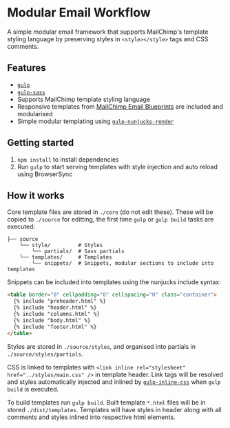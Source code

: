 # Modular Email Workflow

A simple modular email framework that supports MailChimp's template styling language by preserving styles in `<style></style>` tags and CSS comments.

## Features

- [`gulp`](https://www.npmjs.com/package/gulp)
- [`gulp-sass`](https://www.npmjs.com/package/gulp-sass)
- Supports MailChimp template styling language
- Responsive templates from [MailChimp Email Blueprints](https://github.com/mailchimp/Email-Blueprints) are included and modularised
- Simple modular templating using [`gulp-nunjucks-render`](https://www.npmjs.com/package/gulp-nunjucks-render)

## Getting started

1. `npm install` to install dependencies
2. Run `gulp` to start serving templates with style injection and auto reload using BrowserSync

## How it works

Core template files are stored in `./core` (do not edit these). These will be copied to `./source` for editting, the first time `gulp` or `gulp build` tasks are executed:

```
├── source
    └── style/         # Styles
        └── partials/  # Sass partials
    └── templates/     # Templates
        └── snippets/  # Snippets, modular sections to include into templates
```

Snippets can be included into templates using the nunjucks include syntax:

```html
<table border="0" cellpadding="0" cellspacing="0" class="container">
  {% include "preheader.html" %}
  {% include "header.html" %}
  {% include "columns.html" %}
  {% include "body.html" %}
  {% include "footer.html" %}
</table>
```

Styles are stored in `./source/styles`, and organised into partials in `./source/styles/partials`.

CSS is linked to templates with `<link inline rel="stylesheet" href="../styles/main.css" />` in template header. Link tags will be resolved and styles automatically injected and inlined by [`gulp-inline-css`](https://www.npmjs.com/package/gulp-inline-css) when `gulp build` is executed.

To build templates run `gulp build`. Built template `*.html` files will be in stored `./dist/templates`. Templates will have styles in header along with all comments and styles inlined into respective html elements.
